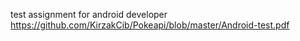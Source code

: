 test assignment for android developer
https://github.com/KirzakCib/Pokeapi/blob/master/Android-test.pdf
